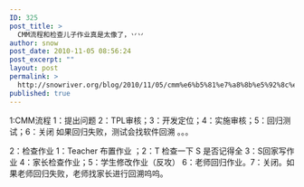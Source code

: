 ```yaml
---
ID: 325
post_title: >
  CMM流程和检查儿子作业真是太像了，丷丷
author: snow
post_date: 2010-11-05 08:56:24
post_excerpt: ""
layout: post
permalink: >
  http://snowriver.org/blog/2010/11/05/cmm%e6%b5%81%e7%a8%8b%e5%92%8c%e6%a3%80%e6%9f%a5%e5%84%bf%e5%ad%90%e4%bd%9c%e4%b8%9a%e7%9c%9f%e6%98%af%e5%a4%aa%e5%83%8f%e4%ba%86%ef%bc%8c%e4%b8%b7%e4%b8%b7/
published: true
---
```

1:CMM流程
    1：提出问题 2：TPL审核；3：开发定位；4：实施审核；5：回归测试；6：关闭  如果回归失败，测试会找软件回溯 。。。

2：检查作业
   1：Teacher 布置作业 ；2：T 检查一下 S 是否记得全 3：S回家写作业 4：家长检查作业；5：学生修改作业（反攻） 6：老师回归作业。7：关闭。如果老师回归失败，老师找家长进行回溯呜呜。